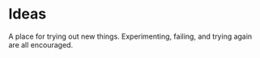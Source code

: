 # Ideas
A place for trying out new things. Experimenting, failing, and trying again are all encouraged.
